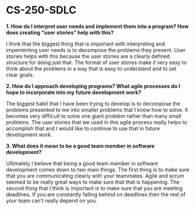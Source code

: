 # CS-250-SDLC

**1. How do I interpret user needs and implement them into a program? How does creating “user stories” help with this?**

I think that the biggest thing that is important with interpreting and impementing user needs is to decompose the problems they present. User stories helps with this because the user stories are a clearly defined structure for doing just that. The format of user stories make it very easy to think about the problems in a way that is easy to understand and to set clear goals. 

**2. How do I approach developing programs? What agile processes do I hope to incorporate into my future development work?**

The biggest habit that I have been trying to develop is to decompose the problems presented to me into smaller problems that I know how to solve. It becomes very difficult to solve one giant problem rather than many small problems. The user stories that we used in this agile process really helps to accomplish that and I would like to continue to use that in future development work. 

**3. What does it mean to be a good team member in software development?**

Ultimately I believe that being a good team member in software development comes down to two main things. The first thing is to make sure that you are communicating clearly with your teammates. Agile and scrum seemed to be really great ways to make sure that that is happening. The second thing that I think is important is to make sure that you are meeting deadlines. If you are constantly falling behind on deadlines then the rest of your team can't really depend on you. 
